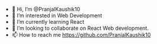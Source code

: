 - 👋 Hi, I’m @PranjalKaushik10
- 👀 I’m interested in Web Development 
- 🌱 I’m currently learning React
- 💞️ I’m looking to collaborate on React Web development.
- 📫 How to reach me https://github.com/PranjalKaushik10

<!---
PranjalKaushik10/PranjalKaushik10 is a ✨ special ✨ repository because its `README.md` (this file) appears on your GitHub profile.
You can click the Preview link to take a look at your changes.
--->
